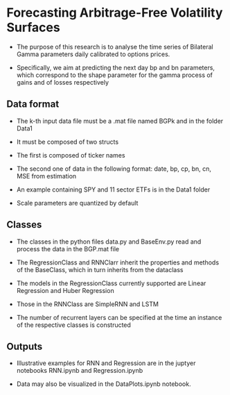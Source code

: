 # Forecasting Arbitrage-Free Volatility Surfaces

- The purpose of this research is to analyse the time series of Bilateral Gamma parameters daily calibrated to options prices.

- Specifically, we aim at predicting the next day bp and bn parameters, which correspond to the shape parameter for the gamma process of gains and of losses respectively

## Data format

- The k-th input data file must be a .mat file named BGPk and in the folder Data1

- It must be composed of two structs

- The first is composed of ticker names

- The second one of data in the following format: date, bp, cp, bn, cn, MSE from estimation

- An example containing SPY and 11 sector ETFs is in the Data1 folder

- Scale parameters are quantized by default

## Classes

- The classes in the python files data.py and BaseEnv.py read and process the data in the BGP.mat file

- The RegressionClass and RNNClarr inherit the properties and methods of the BaseClass, which in turn inherits from the dataclass

- The models in the RegressionClass currently supported are Linear Regression and Huber Regression

- Those in the RNNClass are SimpleRNN and LSTM

- The number of recurrent layers can be specified at the time an instance of the respective classes is constructed

## Outputs

- Illustrative examples for RNN and Regression are in the juptyer notebooks RNN.ipynb and Regression.ipynb

- Data may also be visualized in the DataPlots.ipynb notebook.
